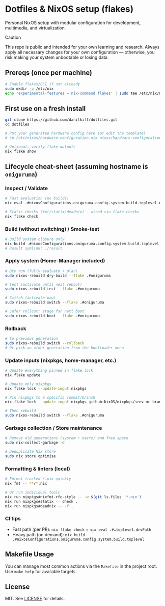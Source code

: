 # Dotfiles & NixOS setup (flakes)

Personal NixOS setup with modular configuration for development, multimedia, and virtualization.

> [!CAUTION]
> This repo is public and intended for your own learning and research.
> Always apply all necessary changes for your own configuration —
> otherwise, you risk making your system unbootable or losing data.

## Prereqs (once per machine)

```sh
# Enable flakes/CLI if not already
sudo mkdir -p /etc/nix
echo 'experimental-features = nix-command flakes' | sudo tee /etc/nix/nix.conf
````

## First use on a fresh install

```sh
git clone https://github.com/danilkiff/dotfiles.git
cd dotfiles

# Put your generated hardware config here (or edit the template)
# cp /etc/nixos/hardware-configuration.nix nixos/hardware-configuration.nix

# Optional: verify flake outputs
nix flake show
```

## Lifecycle cheat-sheet (assuming hostname is `oniguruma`)

### Inspect / Validate

```sh
# Fast evaluation (no builds)
nix eval .#nixosConfigurations.oniguruma.config.system.build.toplevel.drvPath

# Static checks (fmt/statix/deadnix) — wired via flake checks
nix flake check
```

### Build (without switching) / Smoke-test

```sh
# Build system closure only
nix build .#nixosConfigurations.oniguruma.config.system.build.toplevel
# Result symlink: ./result
```

### Apply system (Home-Manager included)

```sh
# Dry run (fully evaluate + plan)
sudo nixos-rebuild dry-build --flake .#oniguruma

# Test (activate until next reboot)
sudo nixos-rebuild test --flake .#oniguruma

# Switch (activate now)
sudo nixos-rebuild switch --flake .#oniguruma

# Safer rollout: stage for next boot
sudo nixos-rebuild boot --flake .#oniguruma
```

### Rollback

```sh
# To previous generation
sudo nixos-rebuild switch --rollback
# Or pick an older generation from the bootloader menu
```

### Update inputs (nixpkgs, home-manager, etc.)

```sh
# Update everything pinned in flake.lock
nix flake update

# Update only nixpkgs
nix flake lock --update-input nixpkgs

# Pin nixpkgs to a specific commit/branch
nix flake lock --update-input nixpkgs github:NixOS/nixpkgs/<rev-or-branch>

# Then rebuild
sudo nixos-rebuild switch --flake .#oniguruma
```

### Garbage collection / Store maintenance

```sh
# Remove old generations (system + users) and free space
sudo nix-collect-garbage -d

# Deduplicate Nix store
sudo nix store optimise
```

### Formatting & linters (local)

```sh
# Format tracked *.nix quickly
nix fmt -- **/*.nix

# Or run individual tools
nix run nixpkgs#nixfmt-rfc-style -- -w $(git ls-files '*.nix')
nix run nixpkgs#statix -- check .
nix run nixpkgs#deadnix -- -f .
```

### CI tips

* Fast path (per PR): `nix flake check` + `nix eval .#…toplevel.drvPath`
* Heavy path (on demand): `nix build .#nixosConfigurations.oniguruma.config.system.build.toplevel`

## Makefile Usage

You can manage most common actions via the `Makefile` in the project root. Use `make help` for available targets.

## License

MIT. See [LICENSE](LICENSE) for details.
